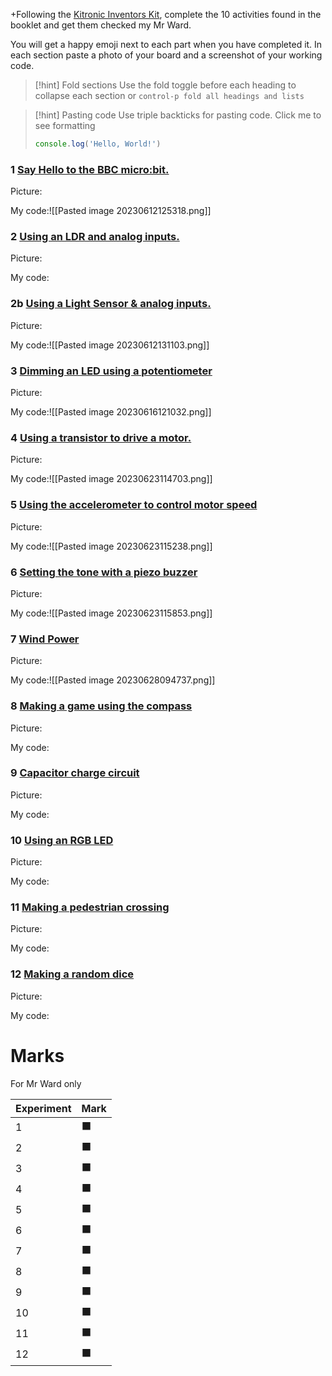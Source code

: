 +Following the [Kitronic Inventors Kit](https://kitronik.co.uk/blogs/resources/kitronik-inventors-kit-resources), complete the 10 activities found in the booklet and get them checked my Mr Ward.

You will get a happy emoji next to each part when you have completed it. In each section paste a photo of your board and a screenshot of your working code.

>[!hint] Fold sections
> Use the fold toggle before each heading to collapse each section or `control-p fold all headings and lists`
> 

> [!hint] Pasting code 
> Use triple backticks for pasting code. 
> Click me to see formatting 
> ```JavaScript
> console.log('Hello, World!')
> ```


### 1 [Say Hello to the BBC micro:bit.](https://kitronik.co.uk/blogs/resources/inventors-kit-experiment-1-help)

Picture:

My code:![[Pasted image 20230612125318.png]]

### 2 [Using an LDR and analog inputs.](https://kitronik.co.uk/blogs/resources/experiment-2-using-an-ldr-analog-inputs/)

Picture:

My code:


### 2b [Using a Light Sensor & analog inputs.](https://kitronik.co.uk/blogs/resources/microbit-ex-2-using-light-sensor-and-analog-inputs/)

Picture:

My code:![[Pasted image 20230612131103.png]]

### 3 [Dimming an LED using a potentiometer](https://kitronik.co.uk/blogs/resources/inventors-kit-experiment-3-further-help)

Picture:

My code:![[Pasted image 20230616121032.png]]

### 4  [Using a transistor to drive a motor.](https://kitronik.co.uk/blogs/resources/experiment-4-using-a-transistor-to-drive-a-motor/)

Picture: 

My code:![[Pasted image 20230623114703.png]]                                                                                                                                                                                                                                                                                                                                                                             

### 5 [Using the accelerometer to control motor speed](https://kitronik.co.uk/blogs/resources/inventors-kit-experiment-5-further-help)

Picture:

My code:![[Pasted image 20230623115238.png]]    

### 6 [Setting the tone with a piezo buzzer](https://kitronik.co.uk/blogs/resources/inventors-kit-experiment-6-help)

Picture:

My code:![[Pasted image 20230623115853.png]]                

### 7 [Wind Power](https://kitronik.co.uk/blogs/resources/experiment-7-wind-power)

Picture:

My code:![[Pasted image 20230628094737.png]]


### 8 [Making a game using the compass](https://kitronik.co.uk/blogs/resources/inventors-kit-experiment-8-further-help)

Picture:

My code:

### 9 [Capacitor charge circuit](https://kitronik.co.uk/blogs/resources/inventors-kit-experiment-9-help)

Picture:

My code:

### 10 [Using an RGB LED](https://kitronik.co.uk/blogs/resources/inventors-kit-experiment-10-help)

Picture:

My code:

### 11  [Making a pedestrian crossing](https://kitronik.co.uk/blogs/resources/inventors-kit-experiment-11)

Picture:

My code:


### 12  [Making a random dice](https://kitronik.co.uk/blogs/resources/inventors-kit-experiment-12)

Picture:

My code:

# Marks
For Mr Ward only

| Experiment | Mark |
| ---------- | ---- |
| 1          | ⬛   |
| 2          | ⬛   |
| 3          | ⬛   |
| 4          | ⬛   |
| 5          | ⬛   |
| 6          | ⬛   |
| 7          | ⬛   |
| 8          | ⬛   |
| 9          | ⬛   |
| 10         | ⬛   |
| 11         | ⬛   |
| 12         | ⬛   |

